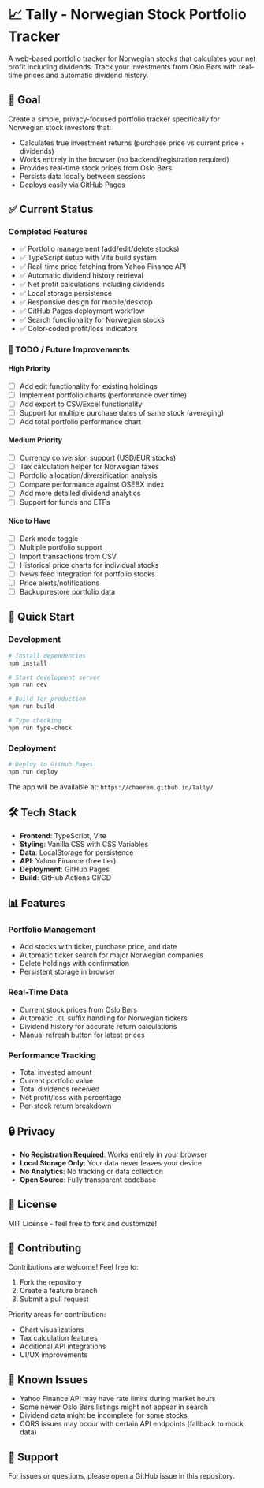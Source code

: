 # 📈 Tally - Norwegian Stock Portfolio Tracker

A web-based portfolio tracker for Norwegian stocks that calculates your net profit including dividends. Track your investments from Oslo Børs with real-time prices and automatic dividend history.

## 🎯 Goal

Create a simple, privacy-focused portfolio tracker specifically for Norwegian stock investors that:
- Calculates true investment returns (purchase price vs current price + dividends)
- Works entirely in the browser (no backend/registration required)
- Provides real-time stock prices from Oslo Børs
- Persists data locally between sessions
- Deploys easily via GitHub Pages

## ✅ Current Status

### Completed Features
- ✅ Portfolio management (add/edit/delete stocks)
- ✅ TypeScript setup with Vite build system
- ✅ Real-time price fetching from Yahoo Finance API
- ✅ Automatic dividend history retrieval
- ✅ Net profit calculations including dividends
- ✅ Local storage persistence
- ✅ Responsive design for mobile/desktop
- ✅ GitHub Pages deployment workflow
- ✅ Search functionality for Norwegian stocks
- ✅ Color-coded profit/loss indicators

### 🚧 TODO / Future Improvements

#### High Priority
- [ ] Add edit functionality for existing holdings
- [ ] Implement portfolio charts (performance over time)
- [ ] Add export to CSV/Excel functionality
- [ ] Support for multiple purchase dates of same stock (averaging)
- [ ] Add total portfolio performance chart

#### Medium Priority
- [ ] Currency conversion support (USD/EUR stocks)
- [ ] Tax calculation helper for Norwegian taxes
- [ ] Portfolio allocation/diversification analysis
- [ ] Compare performance against OSEBX index
- [ ] Add more detailed dividend analytics
- [ ] Support for funds and ETFs

#### Nice to Have
- [ ] Dark mode toggle
- [ ] Multiple portfolio support
- [ ] Import transactions from CSV
- [ ] Historical price charts for individual stocks
- [ ] News feed integration for portfolio stocks
- [ ] Price alerts/notifications
- [ ] Backup/restore portfolio data

## 🚀 Quick Start

### Development
```bash
# Install dependencies
npm install

# Start development server
npm run dev

# Build for production
npm run build

# Type checking
npm run type-check
```

### Deployment
```bash
# Deploy to GitHub Pages
npm run deploy
```

The app will be available at: `https://chaerem.github.io/Tally/`

## 🛠️ Tech Stack

- **Frontend**: TypeScript, Vite
- **Styling**: Vanilla CSS with CSS Variables
- **Data**: LocalStorage for persistence
- **API**: Yahoo Finance (free tier)
- **Deployment**: GitHub Pages
- **Build**: GitHub Actions CI/CD

## 📊 Features

### Portfolio Management
- Add stocks with ticker, purchase price, and date
- Automatic ticker search for major Norwegian companies
- Delete holdings with confirmation
- Persistent storage in browser

### Real-Time Data
- Current stock prices from Oslo Børs
- Automatic `.OL` suffix handling for Norwegian tickers
- Dividend history for accurate return calculations
- Manual refresh button for latest prices

### Performance Tracking
- Total invested amount
- Current portfolio value
- Total dividends received
- Net profit/loss with percentage
- Per-stock return breakdown

## 🔒 Privacy

- **No Registration Required**: Works entirely in your browser
- **Local Storage Only**: Your data never leaves your device
- **No Analytics**: No tracking or data collection
- **Open Source**: Fully transparent codebase

## 📝 License

MIT License - feel free to fork and customize!

## 🤝 Contributing

Contributions are welcome! Feel free to:
1. Fork the repository
2. Create a feature branch
3. Submit a pull request

Priority areas for contribution:
- Chart visualizations
- Tax calculation features
- Additional API integrations
- UI/UX improvements

## 🐛 Known Issues

- Yahoo Finance API may have rate limits during market hours
- Some newer Oslo Børs listings might not appear in search
- Dividend data might be incomplete for some stocks
- CORS issues may occur with certain API endpoints (fallback to mock data)

## 📧 Support

For issues or questions, please open a GitHub issue in this repository.
